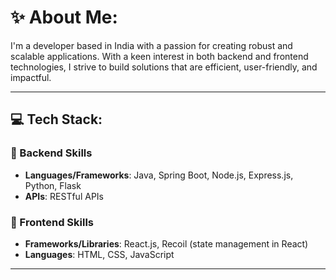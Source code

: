 # ✨ About Me:

I'm a developer based in India with a passion for creating robust and scalable applications. With a keen interest in both backend and frontend technologies, I strive to build solutions that are efficient, user-friendly, and impactful.

---

## 💻 Tech Stack:

### 🚀 Backend Skills
- **Languages/Frameworks**: Java, Spring Boot, Node.js, Express.js, Python, Flask
- **APIs**: RESTful APIs

### 🎨 Frontend Skills
- **Frameworks/Libraries**: React.js, Recoil (state management in React)
- **Languages**: HTML, CSS, JavaScript

---
